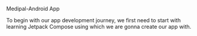 Medipal-Android App

To begin with our app development journey, we first need to start with learning Jetpack Compose using which we are gonna create our app with.

